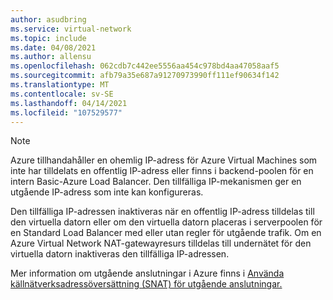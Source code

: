 ```yaml
---
author: asudbring
ms.service: virtual-network
ms.topic: include
ms.date: 04/08/2021
ms.author: allensu
ms.openlocfilehash: 062cdb7c442ee5556aa454c978bd4aa47058aaf5
ms.sourcegitcommit: afb79a35e687a91270973990ff111ef90634f142
ms.translationtype: MT
ms.contentlocale: sv-SE
ms.lasthandoff: 04/14/2021
ms.locfileid: "107529577"
---
```

> [!NOTE]
> Azure tillhandahåller en ohemlig IP-adress för Azure Virtual Machines som inte har tilldelats en offentlig IP-adress eller finns i backend-poolen för en intern Basic-Azure Load Balancer. Den tillfälliga IP-mekanismen ger en utgående IP-adress som inte kan konfigureras. 
>
>Den tillfälliga IP-adressen inaktiveras när en offentlig IP-adress tilldelas till den virtuella datorn eller om den virtuella datorn placeras i serverpoolen för en Standard Load Balancer med eller utan regler för utgående trafik. Om [](../articles/virtual-network/nat-overview.md) en Azure Virtual Network NAT-gatewayresurs tilldelas till undernätet för den virtuella datorn inaktiveras den tillfälliga IP-adressen.
>
> Mer information om utgående anslutningar i Azure finns i [Använda källnätverksadressöversättning (SNAT) för utgående anslutningar.](../articles/load-balancer/load-balancer-outbound-connections.md)